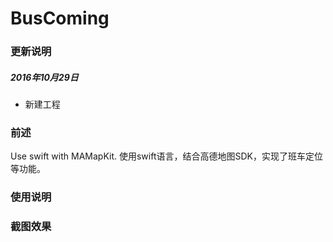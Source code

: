 BusComing
=======

### 更新说明

##### 2016年10月29日

* 新建工程

### 前述

Use swift with MAMapKit.
使用swift语言，结合高德地图SDK，实现了班车定位等功能。


### 使用说明



### 截图效果


